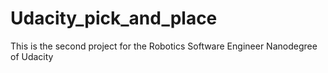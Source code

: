 # Udacity_pick_and_place
This is the second project for the Robotics Software Engineer Nanodegree of Udacity
